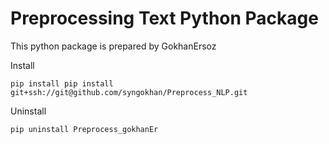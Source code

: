 # Preprocessing Text Python Package

This python package is prepared by GokhanErsoz

Install

`pip install pip install git+ssh://git@github.com/syngokhan/Preprocess_NLP.git`

Uninstall

`pip uninstall Preprocess_gokhanEr`
